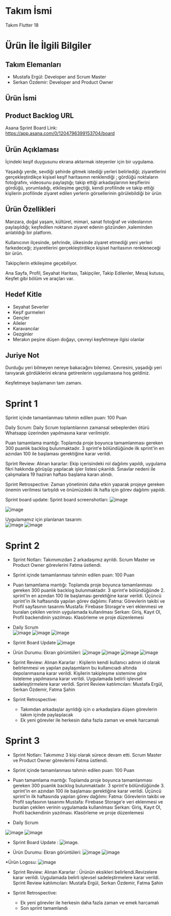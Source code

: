 # Takım İsmi

Takım Flutter 18

# Ürün İle İlgili Bilgiler

## Takım Elemanları
- Mustafa Ergül: Developer and Scrum Master
- Serkan Özdemir: Developer and Product Owner

## Ürün İsmi

## Product Backlog URL
Asana Sprint Board Link: https://app.asana.com/0/1204796399153704/board 

## Ürün Açıklaması

İçindeki keşif duygusunu ekrana aktarmak isteyenler için bir uygulama.

Yaşadığı yerde, sevdiği şehirde gitmek istediği yerleri belirlediği; ziyaretlerini gerçekleştirdikçe kişisel keşif haritasının renklendiği ; gördüğü  noktaların fotoğrafını, videosunu paylaştığı;
takip ettiği arkadaşlarının keşiflerini gördüğü,  yorumladığı, etkileşime geçtiği, kendi profilinde ve takip ettiği kişilerin profilinde ziyaret edilen yerlerin görsellerinin görülebildiği bir ürün

## Ürün Özellikleri
Manzara, doğal yaşam, kültürel, mimari, sanat fotoğraf ve videolarının paylaşıldığı;  keşfedilen noktanın ziyaret edenin gözünden ,kaleminden anlatıldığı bir platform.

Kullanıcının ilçesinde, şehrinde, ülkesinde ziyaret etmediği yeni yerleri farkedeceği; ziyaretlerini gerçekleştirdikçe kişisel haritasının renkleneceği bir ürün.

Takipçilerin etkileşime geçebiliyor.

Ana Sayfa, Profil, Seyahat Haritası, Takipçiler, Takip Edilenler, Mesaj kutusu, Keşfet  gibi bölüm ve araçları var.

## Hedef Kitle
- Seyahat Severler
- Keşif gurmeleri
- Gençler
- Aileler
- Karavancılar
- Gezginler
- Merakın peşine düşen doğayı, çevreyi keşfetmeye 
ilgisi olanlar

## Juriye Not
Durduğu yeri bilmeyen nereye bakacağını bilemez.
Çevresini, yaşadığı yeri tanıyarak gördüklerini ekrana getirenlerin uygulamasına hoş geldiniz.

Keşfetmeye başlamanın tam zamanı.

# Sprint 1
Sprint içinde tamamlanması tahmin edilen puan: 100 Puan

Daily Scrum: Daily Scrum toplantılarının zamansal sebeplerden ötürü Whatsapp üzerinden yapılmasına karar verilmiştir. 

Puan tamamlama mantığı: Toplamda proje boyunca tamamlanması gereken 300 puanlık backlog bulunmaktadır. 3 sprint'e bölündüğünde ilk sprint'in en azından 100 ile başlaması gerektiğine karar verildi.

Sprint Review: Alınan kararlar: Ekip içerisindeki rol dağılımı yapıldı,  uygulama fikri hakkında görüşüp yapılacak işler listesi çıkarıldı. Sınavlar nedeni ile çalışmalara 19 haziran haftası başlama kararı alındı.

Sprint Retrospective: Zaman yönetimini daha etkin yaparak projeye gereken önemin verilmesi tartışıldı ve önümüzdeki ilk hafta için görev dağılımı yapıldı. 


Sprint board update: Sprint board screenshotları:
![image](https://github.com/mustafatrk0/F-18BootcampAPP/assets/130253032/5ac257b8-cf66-47ad-a604-ec6c78f71f4e)

![image](https://github.com/mustafatrk0/F-18BootcampAPP/assets/130253032/edb2b16c-7e73-4d74-81f6-b178406929f3)

Uygulamamız için planlanan tasarım:  
![image](https://github.com/mustafatrk0/F-18BootcampAPP/assets/130253032/45ca6d88-d6fd-4f12-982d-62170ab46989)
![image](https://github.com/mustafatrk0/F-18BootcampAPP/assets/130253032/039af112-ab4e-4870-baf8-136514b12ec4)

# Sprint 2
* Sprint Notları: Takımımızdan 2 arkadaşımız ayrıldı. Scrum Master ve Product Owner görevlerini Fatma üstlendi.
* Sprint içinde tamamlanması tahmin edilen puan: 100 Puan
* Puan tamamlama mantığı: Toplamda proje boyunca tamamlanması gereken 300 puanlık backlog bulunmaktadır. 3 sprint'e bölündüğünde 2. sprint'in en azından 100 ile başlaması gerektiğine karar verildi.
Üçüncü sprint'in ilk haftasında yapılan görev dağılımı: 
Fatma: Görevlerin takibi ve Profil sayfasının tasarımı
Mustafa: Firebase Storage'e veri eklenmesi ve buralan çekilen verinin uygulamada kullanılması
Serkan: Giriş, Kayıt Ol, Profil backendinin yazılması. Klasörleme ve proje düzenlemesi

* Daily Scrum <br>
![image](https://github.com/mustafatrk0/F-18BootcampAPP/assets/66215069/a0053583-9b6f-44bd-83dd-57a22a58adb1)
![image](https://github.com/mustafatrk0/F-18BootcampAPP/assets/66215069/55523d96-f0fc-45a8-85b5-5fe446cc4c1a)
![image](https://github.com/mustafatrk0/F-18BootcampAPP/assets/66215069/0aebeef7-aec2-4f71-9ba0-d5952040ac14)

* Sprint Board Update
![image](https://github.com/mustafatrk0/F-18BootcampAPP/assets/66215069/35fadc9c-6790-4644-8c27-7fb14d9c5d1a)

* Ürün Durumu: Ekran görüntüleri:
![image](https://r.resimlink.com/hM3i2XPbBx.jpg)
![image](https://r.resimlink.com/CgKYmwd3nL9.jpg)
![image](https://r.resimlink.com/7XE8Fouki0.jpg)
![image](https://github.com/mustafatrk0/F-18BootcampAPP/assets/66215069/71f9fd2f-1061-42f5-a26e-2f1995d3440d)

* Sprint Review: Alınan Kararlar : Kişilerin kendi kullanıcı adının id olarak belirlenmesi ve yapılan paylaşımların bu kullanıcıadı altında depolanmasına karar verildi. Kişilerin takipleşme sistemine göre listeleme yapılmasına karar verildi. Uygulamada belirli işlevsel sadeleştirmelere karar verildi.
Sprint Review katılımcıları: Mustafa Ergül, Serkan Özdemir, Fatma Şahin

* Sprint Retrospective:
  * Takımdan arkadaşlar ayrıldığı için o arkadaşlara düşen görevlerin takım içinde paylaşılacak
  * Ek yeni görevler ile herkesin daha fazla zaman ve emek harcamalı
 
# Sprint 3
* Sprint Notları: Takımımız 3 kişi olarak sürece devam etti. Scrum Master ve Product Owner görevlerini Fatma üstlendi.
* Sprint içinde tamamlanması tahmin edilen puan: 100 Puan
* Puan tamamlama mantığı: Toplamda proje boyunca tamamlanması gereken 300 puanlık backlog bulunmaktadır. 3 sprint'e bölündüğünde 3. sprint'in en azından 100 ile başlaması gerektiğine karar verildi.
Üçüncü sprint'in ilk haftasında yapılan görev dağılımı: 
Fatma: Görevlerin takibi ve Profil sayfasının tasarımı
Mustafa: Firebase Storage'e veri eklenmesi ve buralan çekilen verinin uygulamada kullanılması
Serkan: Giriş, Kayıt Ol, Profil backendinin yazılması. Klasörleme ve proje düzenlemesi

* Daily Scrum <br>

![image](https://r.resimlink.com/jHKJFcEw.png)
![image](https://r.resimlink.com/dKej4.png)

* Sprint Board Update :
![image](https://r.resimlink.com/b64opd7z.png).


* Ürün Durumu: Ekran görüntüleri:
![image](https://r.resimlink.com/r0bl9NT.jpg)
![image](https://r.resimlink.com/6dX5LQoMJR.jpeg)


*Ürün Logosu:
![image](https://r.resimlink.com/5OP7TltNE3.png)


* Sprint Review: Alınan Kararlar : Ürünün eksikleri belirlendi.Revizelere karar verildi. Uygulamada belirli işlevsel sadeleştirmelere karar verildi.
Sprint Review katılımcıları: Mustafa Ergül, Serkan Özdemir, Fatma Şahin

* Sprint Retrospective:
  * Ek yeni görevler ile herkesin daha fazla zaman ve emek harcamalı
  * Son sprint tamamlandı
  

